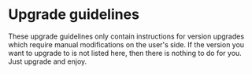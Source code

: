 # Upgrade guidelines

These upgrade guidelines only contain instructions for version upgrades which require manual modifications on the user's side.
If the version you want to upgrade to is not listed here, then there is nothing to do for you.
Just upgrade and enjoy.
